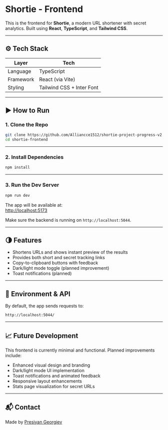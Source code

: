 # Shortie -  Frontend

This is the frontend for **Shortie**, a modern URL shortener with secret analytics. Built using **React**, **TypeScript**, and **Tailwind CSS**.

---

## ⚙️ Tech Stack

| Layer    | Tech                          |
|----------|-------------------------------|
| Language | TypeScript                    |
| Framework| React (via Vite)              |
| Styling  | Tailwind CSS + Inter Font     |

---

## ▶️ How to Run

### 1. Clone the Repo

```bash
git clone https://github.com/Alliancce1512/shortie-project-progress-v2.git
cd shortie-frontend
```

---

### 2. Install Dependencies

```bash
npm install
```

---

### 3. Run the Dev Server

```bash
npm run dev
```

The app will be available at:  
[http://localhost:5173](http://localhost:5173)

Make sure the backend is running on `http://localhost:5044`.

---

## 🌗 Features

- Shortens URLs and shows instant preview of the results
- Provides both short and secret tracking links
- Copy-to-clipboard buttons with feedback
- Dark/light mode toggle (planned improvement)
- Toast notifications (planned)

---

## 🧪 Environment & API

By default, the app sends requests to:

```
http://localhost:5044/
```

---

## 📈 Future Development

This frontend is currently minimal and functional. Planned improvements include:

- Enhanced visual design and branding
- Dark/light mode UI implementation
- Toast notifications and animated feedback
- Responsive layout enhancements
- Stats page visualization for secret URLs

---

## 📬 Contact

Made by [Presiyan Georgiev](https://www.linkedin.com/in/presiyan-georgiev/)